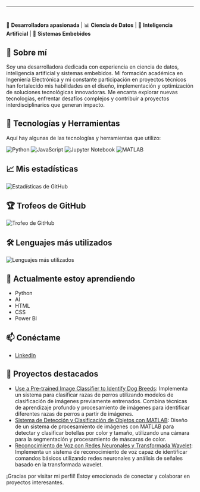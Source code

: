 ---

<!-- Efecto de escritura automática -->
<h1 align="center">
  <a href="#" id="typewriter"></a>
</h1>

<script>
const text = "👩‍💻 Hola, soy Joanna Carrión";
let i = 0;
function typeWriter() {
  if (i < text.length) {
    document.getElementById("typewriter").innerHTML += text.charAt(i);
    i++;
    setTimeout(typeWriter, 150);
  }
}
document.addEventListener("DOMContentLoaded", typeWriter);
</script>

🚀 **Desarrolladora apasionada** | 📊 **Ciencia de Datos** | 🤖 **Inteligencia Artificial** | 🔧 **Sistemas Embebidos**  

## 🌟 Sobre mí

Soy una desarrolladora dedicada con experiencia en ciencia de datos, inteligencia artificial y sistemas embebidos. Mi formación académica en Ingeniería Electrónica y mi constante participación en proyectos técnicos han fortalecido mis habilidades en el diseño, implementación y optimización de soluciones tecnológicas innovadoras. Me encanta explorar nuevas tecnologías, enfrentar desafíos complejos y contribuir a proyectos interdisciplinarios que generan impacto.

## 🚀 Tecnologías y Herramientas

Aquí hay algunas de las tecnologías y herramientas que utilizo:

![Python](https://img.shields.io/badge/-Python-3776AB?style=flat&logo=python&logoColor=white)
![JavaScript](https://img.shields.io/badge/-JavaScript-F7DF1E?style=flat&logo=javascript&logoColor=black)
![Jupyter Notebook](https://img.shields.io/badge/-Jupyter%20Notebook-F37626?style=flat&logo=jupyter&logoColor=white)
![MATLAB](https://img.shields.io/badge/-MATLAB-EF3B24?style=flat&logo=matlab&logoColor=white)

## 📈 Mis estadísticas

![Estadísticas de GitHub](https://github-readme-stats.vercel.app/api?username=Joanna20Carrion&show_icons=true&theme=radical)

## 🏆 Trofeos de GitHub

![Trofeo de GitHub](https://github-profile-trophy.vercel.app/?username=Joanna20Carrion&theme=juicyfresh&title=Repositories,Stars,Commits,Followers,PullRequest,MultipleLang&margin-w=20)

## 🛠 Lenguajes más utilizados

![Lenguajes más utilizados](https://github-readme-stats.vercel.app/api/top-langs/?username=Joanna20Carrion&layout=compact&theme=radical)

## 🌱 Actualmente estoy aprendiendo

- Python
- AI
- HTML
- CSS
- Power BI

## 📫 Conéctame

- [LinkedIn](https://www.linkedin.com/in/joanna-carrion-perez/)

## 📝 Proyectos destacados

- [Use a Pre-trained Image Classifier to Identify Dog Breeds](https://github.com/Joanna20Carrion/Dog-Breed-Classification-Using-Pretrained-Models): Implementa un sistema para clasificar razas de perros utilizando modelos de clasificación de imágenes previamente entrenados. Combina técnicas de aprendizaje profundo y procesamiento de imágenes para identificar diferentes razas de perros a partir de imágenes.
- [Sistema de Detección y Clasificación de Objetos con MATLAB](https://github.com/Joanna20Carrion/Sistema-de-Deteccion-y-Clasificacion-de-Botellas-con-MATLAB): Diseño de un sistema de procesamiento de imágenes con MATLAB para detectar y clasificar botellas por color y tamaño, utilizando una cámara para la segmentación y procesamiento de máscaras de color.
- [Reconocimiento de Voz con Redes Neuronales y Transformada Wavelet](https://github.com/Joanna20Carrion/Reconocimiento-de-Voz-con-Redes-Neuronales-y-Transformada-Wavelet): Implementa un sistema de reconocimiento de voz capaz de identificar comandos básicos utilizando redes neuronales y análisis de señales basado en la transformada wavelet.
  
¡Gracias por visitar mi perfil! Estoy emocionada de conectar y colaborar en proyectos interesantes.
